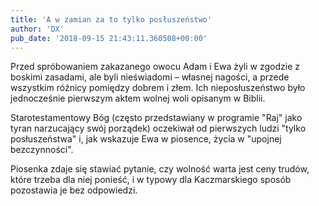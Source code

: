 ```yaml
---
title: 'A w zamian za to tylko posłuszeństwo'
author: 'DX'
pub_date: '2018-09-15 21:43:11.360508+00:00'
---
```


Przed spróbowaniem zakazanego owocu Adam i Ewa żyli w zgodzie z boskimi zasadami, ale byli nieświadomi – własnej nagości, a przede wszystkim różnicy pomiędzy dobrem i złem. Ich nieposłuszeństwo było jednocześnie pierwszym aktem wolnej woli opisanym w Biblii.

Starotestamentowy Bóg \(często przedstawiany w programie "Raj" jako tyran narzucający swój porządek\) oczekiwał od pierwszych ludzi "tylko posłuszeństwa" i, jak wskazuje Ewa w piosence, życia w "upojnej bezczynności".

Piosenka zdaje się stawiać pytanie, czy wolność warta jest ceny trudów, które trzeba dla niej ponieść, i w typowy dla Kaczmarskiego sposób pozostawia je bez odpowiedzi.